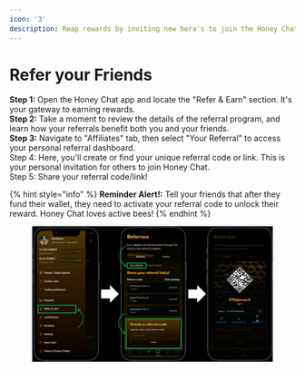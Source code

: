 ```yaml
---
icon: '3'
description: Reap rewards by inviting new bera's to join the Honey Chat app.
---
```


# Refer your Friends

**Step 1:** Open the Honey Chat app and locate the "Refer & Earn" section. It's your gateway to earning rewards.\
**Step 2:** Take a moment to review the details of the referral program, and learn how your referrals benefit both you and your friends.\
**Step 3:** Navigate to "Affiliates" tab, then select "Your Referral" to access your personal referral dashboard.\
Step 4: Here, you'll create or find your unique referral code or link. This is your personal invitation for others to join Honey Chat.\
Step 5: Share your referral code/link!&#x20;

{% hint style="info" %}
**Reminder Alert!:** Tell your friends that after they fund their wallet, they need to activate your referral code to unlock their reward. Honey Chat loves active bees!
{% endhint %}

<figure><img src="../.gitbook/assets/Honey Chat Test (11).png" alt=""><figcaption></figcaption></figure>
